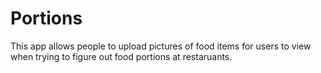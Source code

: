 # Portions

This app allows people to upload pictures of food items for users to view when trying to figure out food portions at restaruants.
